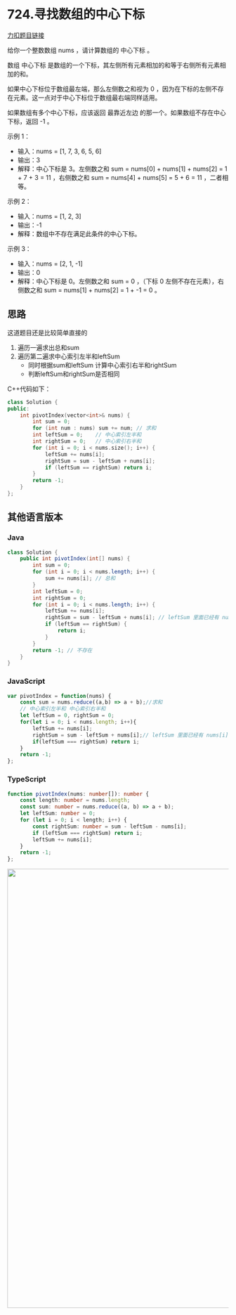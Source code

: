 

# 724.寻找数组的中心下标

[力扣题目链接](https://leetcode.cn/problems/find-pivot-index/)

给你一个整数数组 nums ，请计算数组的 中心下标 。

数组 中心下标 是数组的一个下标，其左侧所有元素相加的和等于右侧所有元素相加的和。

如果中心下标位于数组最左端，那么左侧数之和视为 0 ，因为在下标的左侧不存在元素。这一点对于中心下标位于数组最右端同样适用。

如果数组有多个中心下标，应该返回 最靠近左边 的那一个。如果数组不存在中心下标，返回 -1 。

示例 1：
* 输入：nums = [1, 7, 3, 6, 5, 6]
* 输出：3
* 解释：中心下标是 3。左侧数之和 sum = nums[0] + nums[1] + nums[2] = 1 + 7 + 3 = 11 ，右侧数之和 sum = nums[4] + nums[5] = 5 + 6 = 11 ，二者相等。

示例 2：
* 输入：nums = [1, 2, 3]
* 输出：-1
* 解释：数组中不存在满足此条件的中心下标。

示例 3：
* 输入：nums = [2, 1, -1]
* 输出：0
* 解释：中心下标是 0。左侧数之和 sum = 0 ，（下标 0 左侧不存在元素），右侧数之和 sum = nums[1] + nums[2] = 1 + -1 = 0 。


## 思路

这道题目还是比较简单直接的  

1. 遍历一遍求出总和sum
2. 遍历第二遍求中心索引左半和leftSum
    * 同时根据sum和leftSum 计算中心索引右半和rightSum
    * 判断leftSum和rightSum是否相同

C++代码如下：
```CPP
class Solution {
public:
    int pivotIndex(vector<int>& nums) {
        int sum = 0;
        for (int num : nums) sum += num; // 求和
        int leftSum = 0;    // 中心索引左半和
        int rightSum = 0;   // 中心索引右半和
        for (int i = 0; i < nums.size(); i++) {
            leftSum += nums[i];
            rightSum = sum - leftSum + nums[i];
            if (leftSum == rightSum) return i;
        }
        return -1;
    }
};
```


## 其他语言版本

### Java

```java
class Solution {
    public int pivotIndex(int[] nums) {
        int sum = 0;
        for (int i = 0; i < nums.length; i++) {
            sum += nums[i]; // 总和
        }
        int leftSum = 0;
        int rightSum = 0;
        for (int i = 0; i < nums.length; i++) {
            leftSum += nums[i];
            rightSum = sum - leftSum + nums[i]; // leftSum 里面已经有 nums[i]，多减了一次，所以加上
            if (leftSum == rightSum) {
                return i;
            }
        }
        return -1; // 不存在
    }
}
```


### JavaScript

```js
var pivotIndex = function(nums) {
    const sum = nums.reduce((a,b) => a + b);//求和
    // 中心索引左半和 中心索引右半和
    let leftSum = 0, rightSum = 0;
    for(let i = 0; i < nums.length; i++){
        leftSum += nums[i];
        rightSum = sum - leftSum + nums[i];// leftSum 里面已经有 nums[i]，多减了一次，所以加上
        if(leftSum === rightSum) return i;
    }
    return -1;
};
```

### TypeScript

```typescript
function pivotIndex(nums: number[]): number {
    const length: number = nums.length;
    const sum: number = nums.reduce((a, b) => a + b);
    let leftSum: number = 0;
    for (let i = 0; i < length; i++) {
        const rightSum: number = sum - leftSum - nums[i];
        if (leftSum === rightSum) return i;
        leftSum += nums[i];
    }
    return -1;
};
```




<p align="center">
<a href="https://programmercarl.com/other/kstar.html" target="_blank">
  <img src="../pics/网站星球宣传海报.jpg" width="1000"/>
</a>
